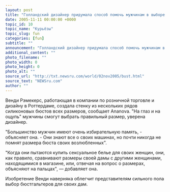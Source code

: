 ```yaml
---
layout: post
title: "Голландский дизайнер придумала способ помочь мужчинам в выборе бюстгальтеров"
date: 2005-11-11 00:00:00 +0000
topic_id: 10
topic_name: "Курьёзы"
topic_slug: fun
categories: [fun]
subtitle: ""
announcement: "Голландский дизайнер придумала способ помочь мужчинам в выборе бюстгальтеров для своих жен и девушек - муляжи женских грудей."
additional_content: ""
photo_filename: ""
photo_width: 0
photo_height: 0
photo_alt: ""
source_url: "http://txt.newsru.com/world/02nov2005/bust.html"
source_text: "NEWSru.com"
author: ""
---
```

Венди Рэмекерс, работающая в компании по розничной торговле и дизайну в Роттердаме, создала стенку из нескольких рядов силиконовых бюстов всех размеров, сообщает Ananova. "На глаз и на ощупь" мужчины смогут выбрать правильный размер, уверена дизайнер.

"Большинство мужчин имеют очень избирательную память, - объясняет она. - Они знают все о своих машинах, но почти никогда не помнят размера бюста своих возлюбленных".

"Когда они пытаются купить сексуальное белье для своих женщин, они, как правило, сравнивают размеры своей дамы с другими женщинами, находящимися в магазине, или, отвечая на вопрос о размерах, объясняют на пальцах", &mdash; добавляет она.

Изобретение Венди наверняка облегчит представителям сильного пола выбор бюстгальтеров для своих дам.
